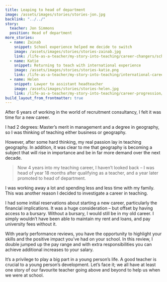 ```yaml
---
title: Leaping to head of department
image: /assets/images/stories/stories-jon.jpg
backlink: "../../"
story:
  teacher: Jon Simmons
  position: Head of department
more_stories:
  - name: Zainab
    snippet: School experience helped me decide to switch
    image: /assets/images/stories/stories-zainab.jpg
    link: /life-as-a-teacher/my-story-into-teaching/career-changers/school-experience-helped-me-decide-to-switch
  - name: Katie
    snippet: Returning to teach with international experience
    image: /assets/images/stories/stories-katie.png
    link: /life-as-a-teacher/my-story-into-teaching/international-career-changers/returning-to-teaching-with-international-experience
  - name: Helen
    snippet: Lawyer to assistant headteacher
    image: /assets/images/stories/stories-helen.jpg
    link: /life-as-a-teacher/my-story-into-teaching/career-progression/lawyer-to-assistant-teacher
build_layout_from_frontmatter: true
---
```


After 6 years of working in the world of recruitment consultancy, I felt it was time for a new career.

I had 2 degrees: Master’s merit in management and a degree in geography, so I was thinking of teaching either business or geography.

However, after some hard thinking, my real passion lay in teaching geography. In addition, it was clear to me that geography is becoming a subject that will rise in importance and be in far more demand over the next decade.

 
>Now 4 years into my teaching career, I haven’t looked back – I was head of year 18 months after qualifying as a teacher, and a year later promoted to head of department. 

I was working away a lot and spending less and less time with my family. This was another reason I decided to investigate a career in teaching.

I had some initial reservations about starting a new career, particularly the financial implications. It was a huge consideration – but offset by having access to a bursary. Without a bursary, I would still be in my old career. I simply wouldn’t have been able to maintain my rent and loans, and pay university fees without it.

With yearly performance reviews, you have the opportunity to highlight your skills and the positive impact you’ve had on your school. In this review, I double jumped up the pay range and with extra responsibilities you can achieve additional increases to your salary.

 
It’s a privilege to play a big part in a young person’s life. A good teacher is crucial to a young person’s development. Let’s face it; we all have at least one story of our favourite teacher going above and beyond to help us when we were at school.